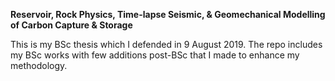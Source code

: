 **Reservoir, Rock Physics, Time-lapse Seismic, & Geomechanical Modelling of Carbon Capture & Storage**

This is my BSc thesis which I defended in 9 August 2019. The repo includes my BSc works with few additions post-BSc that I made to enhance my methodology. 
